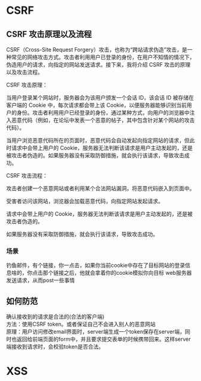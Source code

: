 
# CSRF
## CSRF 攻击原理以及流程
CSRF（Cross-Site Request Forgery）攻击，也称为“跨站请求伪造”攻击，是一种常见的网络攻击方式。攻击者利用用户已登录的身份，在用户不知情的情况下，伪造用户的请求，向指定的网站发送请求。接下来，我将介绍 CSRF 攻击的原理以及攻击流程。

CSRF 攻击原理：

当用户登录某个网站时，服务器会为该用户颁发一个会话 ID，该会话 ID 被存储在客户端的 Cookie 中，每次请求都会带上该 Cookie，以便服务器能够识别当前用户的身份。攻击者利用用户已经登录的身份，通过某种方式，向用户的浏览器中注入恶意代码（例如，在论坛中发表一个恶意的帖子，其中包含针对某个网站的攻击代码）。

当用户浏览恶意代码所在的页面时，恶意代码会自动发起向指定网站的请求，但此时请求中会带上用户的 Cookie，服务器无法判断该请求是用户主动发起的，还是被攻击者伪造的。如果服务器没有采取防御措施，就会执行该请求，导致攻击成功。

CSRF 攻击流程：

攻击者创建一个恶意网站或者利用某个合法网站漏洞，将恶意代码嵌入到页面中。

受害者访问该网站，浏览器会加载恶意代码，向指定网站发起请求。

请求中会带上用户的 Cookie，服务器无法判断该请求是用户主动发起的，还是被攻击者伪造的。

如果服务器没有采取防御措施，就会执行该请求，导致攻击成功。

### 场景
钓鱼邮件，有个链接，你一点击，如果你当前cookie中存在了目标网站的登录信息啥的，你点击那个链接之后，他就会拿着你的cookie模拟你向目标
web服务器发送请求，从而post一些事情

## 如何防范

确认接收到的请求是合法的(合法的客户端)  
方法：使用CSRF token。或者保证自己不会进入别人的恶意网站  
原理：用户访问修改email界面时，server端生成一个token保存在server端，同时也返回给前端页面的form中，并且要求提交表单的时候携带回来。这样server端接收到请求时，会校验token是否合法。


# XSS
